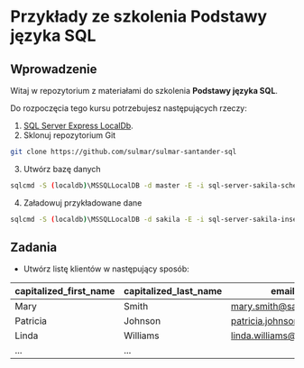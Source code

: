 # Przykłady ze szkolenia Podstawy języka SQL

## Wprowadzenie

Witaj w repozytorium z materiałami do szkolenia **Podstawy języka SQL**.

Do rozpoczęcia tego kursu potrzebujesz następujących rzeczy:

1. [SQL Server Express LocalDb](https://learn.microsoft.com/en-us/sql/database-engine/configure-windows/sql-server-express-localdb).
2. Sklonuj repozytorium Git

```bash
git clone https://github.com/sulmar/sulmar-santander-sql
```

3. Utwórz bazę danych

```bash
sqlcmd -S (localdb)\MSSQLLocalDB -d master -E -i sql-server-sakila-schema.sql
```

4. Załadowuj przykładowane dane

```bash
sqlcmd -S (localdb)\MSSQLLocalDB -d sakila -E -i sql-server-sakila-insert-data.sql
```

## Zadania


- Utwórz listę klientów w następujący sposób:

| capitalized_first_name | capitalized_last_name | email_normalized | domain |
| ---- | ---- | ---- | ---- |
| Mary | Smith | mary.smith@sakilacustomer.org | sakilacustomer.org |
| Patricia | Johnson | patricia.johnson@sakilacustomer.org | sakilacustomer.org |
| Linda | Williams | linda.williams@sakilacustomer.org | sakilacustomer.org |
| ... | ... |  |  |
